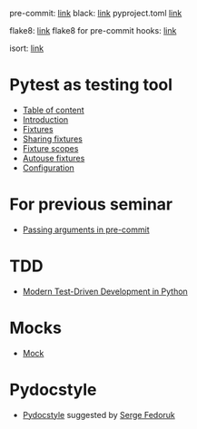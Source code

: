 pre-commit: [link](https://pre-commit.com/) black: [link](https://pypi.org/project/black/) pyproject.toml [link](https://www.python.org/dev/peps/pep-0518/)

flake8: [link](https://pypi.org/project/flake8/) flake8 for pre-commit hooks: [link](https://flake8.pycqa.org/en/latest/user/using-hooks.html#usage-with-the-pre-commit-git-hooks-framework)

isort: [link](https://pycqa.github.io/isort/)

# Pytest as testing tool
- [Table of content](https://docs.pytest.org/en/stable/contents.html#toc)
- [Introduction](https://docs.pytest.org/en/stable/getting-started.html)
- [Fixtures](https://docs.pytest.org/en/stable/fixture.html)
- [Sharing fixtures](https://docs.pytest.org/en/stable/fixture.html#scope-sharing-fixtures-across-classes-modules-packages-or-session)
- [Fixture scopes](https://docs.pytest.org/en/stable/fixture.html#fixture-scopes)
- [Autouse fixtures](https://docs.pytest.org/en/stable/fixture.html#autouse-fixtures-fixtures-you-don-t-have-to-request)
- [Configuration](https://docs.pytest.org/en/stable/customize.html)

# For previous seminar
- [Passing arguments in pre-commit](https://pre-commit.com/#passing-arguments-to-hooks)

# TDD
- [Modern Test-Driven Development in Python](https://testdriven.io/blog/modern-tdd/)

# Mocks
- [Mock](https://docs.python.org/3.7/library/unittest.mock.html)

# Pydocstyle
- [Pydocstyle](http://www.pydocstyle.org/en/stable/usage.html#usage-with-the-pre-commit-git-hooks-framework) suggested by [Serge Fedoruk](https://github.com/Amanit)
